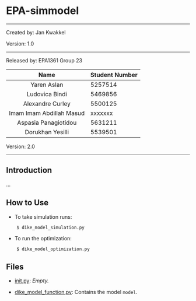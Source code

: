 # EPA-simmodel

---

Created by: 
Jan Kwakkel

Version:
1.0

---

Released by: EPA1361 Group 23

|           Name           | Student Number |
|:------------------------:|:---------------|
|       Yaren Aslan        | 5257514        | 
|      Ludovica Bindi      | 5469856        |
|     Alexandre Curley     | 5500125        | 
| Imam Imam Abdillah Masud | xxxxxxx        | 
|   Aspasia Panagiotidou   | 5631211        |
|     Dorukhan Yesilli     | 5539501        |

Version:
2.0

---

## Introduction

...

## How to Use

* To take simulation runs:
```
    $ dike_model_simulation.py
```

* To run the optimization:
```
    $ dike_model_optimization.py
```


## Files

* [init.py](__init__.py): *Empty.*

* [dike_model_function.py](dike_model_function.py): Contains the model `model`.